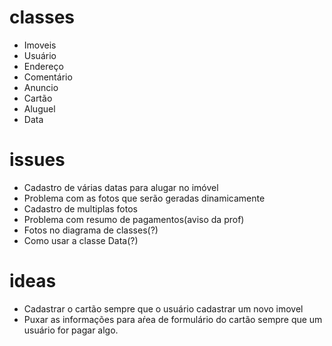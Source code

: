 # classes
- Imoveis
- Usuário
- Endereço
- Comentário
- Anuncio 
- Cartão
- Aluguel
- Data

# issues
- Cadastro de várias datas para alugar no imóvel
- Problema com as fotos que serão geradas dinamicamente
- Cadastro de multiplas fotos
- Problema com resumo de pagamentos(aviso da prof)
- Fotos no diagrama de classes(?)
- Como usar a classe Data(?)

# ideas
- Cadastrar o cartão sempre que o usuário cadastrar um novo imovel
- Puxar as informações para aŕea de formulário do cartão sempre que um usuário
  for pagar algo.
